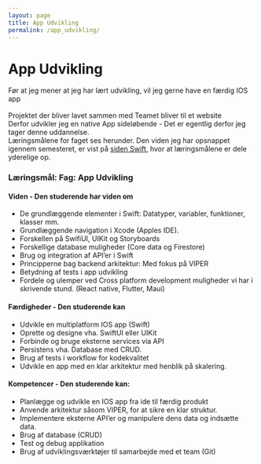```yaml
---
layout: page
title: App Udvikling
permalink: /app_udvikling/
---
```

# App Udvikling
Før at jeg mener at jeg har lært udvikling, vil jeg gerne have en færdig IOS app<br/>
<br/>
Projektet der bliver lavet sammen med Teamet bliver til et website<br/>
Derfor udvikler jeg en native App sideløbende - Det er egentlig derfor jeg tager denne uddannelse.<br/>
Læringsmålene for faget ses herunder. Den viden jeg har opsnappet igennem semesteret, er vist på <a href="{{ site.baseurl }}/swift">siden Swift</a>, hvor at læringsmålene er dele yderelige op.

### Læringsmål: Fag: App Udvikling
#### Viden - Den studerende har viden om
<ul>
    <li>De grundlæggende elementer i Swift: Datatyper, variabler, funktioner, klasser mm.</li>
    <li>Grundlæggende navigation i Xcode (Apples IDE).</li>
    <li>Forskellen på SwifiUI, UIKit og Storyboards</li>
    <li>Forskellige database muligheder (Core data og Firestore)</li>
    <li>Brug og integration af API’er i Swift</li>
    <li>Principperne bag backend arkitektur: Med fokus på VIPER</li>
    <li>Betydning af tests i app udvikling</li>
    <li>Fordele og ulemper ved Cross platform development muligheder vi har i skrivende stund. (React native, Flutter, Maui)</li>
</ul>

#### Færdigheder - Den studerende kan
<ul>
    <li>Udvikle en multiplatform IOS app (Swift)</li>
    <li>Oprette og designe vha. SwiftUI eller UIKit</li>
    <li>Forbinde og bruge eksterne services via API</li>
    <li>Persistens vha. Database med CRUD.</li>
    <li>Brug af tests i workflow for kodekvalitet</li>
    <li>Udvikle en app med en klar arkitektur med henblik på skalering.</li>
</ul>

#### Kompetencer - Den studerende kan:
<ul>
    <li>Planlægge og udvikle en IOS app fra ide til færdig produkt</li>
    <li>Anvende arkitektur såsom VIPER, for at sikre en klar struktur.</li>
    <li>Implementere eksterne API’er og manipulere dens data og indsætte data.</li>
    <li>Brug af database (CRUD)</li>
    <li>Test og debug applikation</li>
    <li>Brug af udviklingsværktøjer til samarbejde med et team (Git)</li>
</ul>






